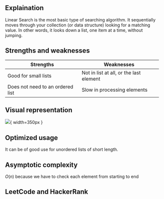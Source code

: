 ## Explaination
Linear Search is the most basic type of searching algorithm. It sequentially moves through your collection (or data structure) looking for a matching value. In other words, it looks down a list, one item at a time, without jumping.

## Strengths and weaknesses

| Strengths                        | Weaknesses                              |
| -------------------------------- | --------------------------------------- |
| Good for small lists             | Not in list at all, or the last element |
| Does not need to an ordered list | Slow in processing elements             |


## Visual representation
![](23_03_2021_21.38.png){ width=350px }


## Optimized usage

It can be of good use for unordered lists of short length. 

## Asymptotic complexity

$O(n)$ because we have to check each element from starting to end

## LeetCode and HackerRank